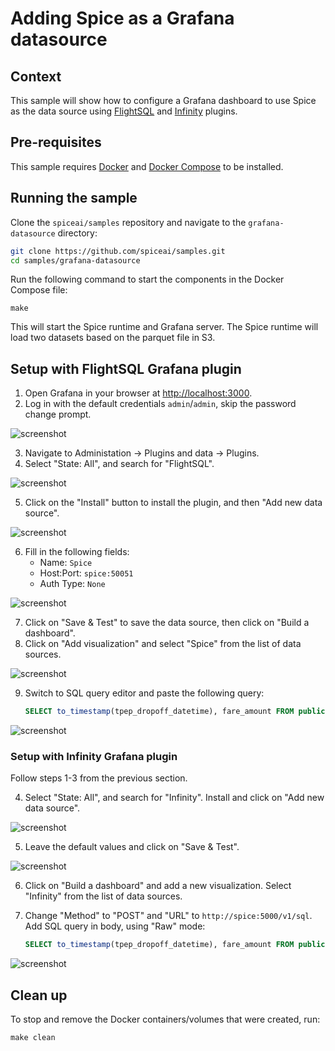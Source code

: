 # Adding Spice as a Grafana datasource

## Context

This sample will show how to configure a Grafana dashboard to use Spice as the data source using [FlightSQL](https://grafana.com/grafana/plugins/influxdata-flightsql-datasource/) and [Infinity](https://grafana.com/docs/plugins/yesoreyeram-infinity-datasource/latest/) plugins.

## Pre-requisites

This sample requires [Docker](https://www.docker.com/) and [Docker Compose](https://docs.docker.com/compose/) to be installed.

## Running the sample

Clone the `spiceai/samples` repository and navigate to the `grafana-datasource` directory:

```bash
git clone https://github.com/spiceai/samples.git
cd samples/grafana-datasource
```

Run the following command to start the components in the Docker Compose file:

`make`

This will start the Spice runtime and Grafana server. The Spice runtime will load two datasets based on the parquet file in S3.

## Setup with FlightSQL Grafana plugin

1. Open Grafana in your browser at [http://localhost:3000](http://localhost:3000).
2. Log in with the default credentials `admin`/`admin`, skip the password change prompt.

![screenshot](./img/grafana-datasource-1.png)

3. Navigate to Administation -> Plugins and data -> Plugins.
4. Select "State: All", and search for "FlightSQL".

![screenshot](./img/grafana-datasource-2.png)

5. Click on the "Install" button to install the plugin, and then "Add new data source".

![screenshot](./img/grafana-datasource-3.png)

6. Fill in the following fields:
   - Name: `Spice`
   - Host:Port: `spice:50051`
   - Auth Type: `None`

![screenshot](./img/grafana-datasource-4.png)

7. Click on "Save & Test" to save the data source, then click on "Build a dashboard".
8. Click on "Add visualization" and select "Spice" from the list of data sources.

![screenshot](./img/grafana-datasource-5.png)

9. Switch to SQL query editor and paste the following query:

   ```sql
   SELECT to_timestamp(tpep_dropoff_datetime), fare_amount FROM public.taxi_trips LIMIT 100
   ```

![screenshot](./img/grafana-datasource-6.png)

### Setup with Infinity Grafana plugin

Follow steps 1-3 from the previous section.

4. Select "State: All", and search for "Infinity". Install and click on "Add new data source".

![screenshot](./img/grafana-datasource-7.png)

5. Leave the default values and click on "Save & Test".

![screenshot](./img/grafana-datasource-8.png)

6. Click on "Build a dashboard" and add a new visualization. Select "Infinity" from the list of data sources.

7. Change "Method" to "POST" and "URL" to `http://spice:5000/v1/sql`. Add SQL query in body, using "Raw" mode:

    ```sql
    SELECT to_timestamp(tpep_dropoff_datetime), fare_amount FROM public.taxi_trips LIMIT 100
    ```

![screenshot](./img/grafana-datasource-9.png)

## Clean up

To stop and remove the Docker containers/volumes that were created, run:

`make clean`
